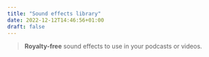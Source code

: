 ```yaml
---
title: "Sound effects library"
date: 2022-12-12T14:46:56+01:00
draft: false
---
```


> **Royalty-free** sound effects to use in your podcasts or videos.